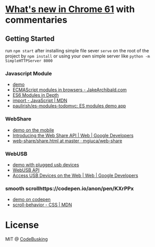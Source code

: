 # [What's new in Chrome 61](https://blog.chromium.org/2017/08/chrome-61-beta-javascript-modules.html) with commentaries

## Getting Started

run `npm start` after installing simple file sever `serve` on the root of the project by `npm install` or using your own simple server like `python -m SimpleHTTPServer 8000`


### Javascript Module

- [demo](https://whats-new-in-chrome.now.sh/chrome-061/javascript-module/)
- [ECMAScript modules in browsers - JakeArchibald.com](https://goo.gl/TvdUmD)
- [ES6 Modules in Depth](https://goo.gl/8GnbJu)
- [import - JavaScript | MDN](https://goo.gl/kkJQTl)
- [paulirish/es-modules-todomvc: ES modules demo app](https://goo.gl/3tD8xq)

### WebShare

- [demo on the mobile](https://whats-new-in-chrome.now.sh/chrome-061/webshare/)
- [Introducing the Web Share API  |  Web  |  Google Developers](https://goo.gl/3KuKh5)
- [web-share/share.html at master · mgiuca/web-share](https://goo.gl/XkqF85)

### WebUSB

- [demo with plugged usb devices](https://whats-new-in-chrome.now.sh/chrome-061/webusb/)
- [WebUSB API](https://goo.gl/Tb5zfq)
- [Access USB Devices on the Web  |  Web  |  Google Developers](https://goo.gl/1ULm2v)


### smooth scrollhttps://codepen.io/anon/pen/KXrPPx

- [demo on codepen](https://codepen.io/anon/pen/KXrPPx)
- [scroll-behavior - CSS | MDN](https://goo.gl/BJi5Nx)

# License

MIT @ [CodeBusking](http://codebusking.show)
